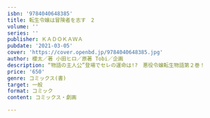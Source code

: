 ```yaml
---
isbn: '9784040648385'
title: 転生令嬢は冒険者を志す　2
volume: ''
series: ''
publisher: ＫＡＤＯＫＡＷＡ
pubdate: '2021-03-05'
cover: 'https://cover.openbd.jp/9784040648385.jpg'
author: 櫻太／著 小田ヒロ／原著 Tobi／企画
description: “物語の主人公”登場でセレの運命は!?　悪役令嬢転生物語第２巻！
price: '650'
genre: コミックス(書)
target: 一般
format: コミック
content: コミックス・劇画

---
```

